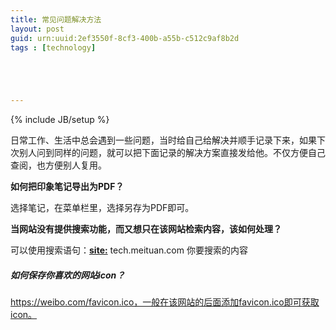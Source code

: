 ```yaml
---
title: 常见问题解决方法
layout: post
guid: urn:uuid:2ef3550f-8cf3-400b-a55b-c512c9af8b2d
tags : [technology]





---
```


{% include JB/setup %}

日常工作、生活中总会遇到一些问题，当时给自己给解决并顺手记录下来，如果下次别人问到同样的问题，就可以把下面记录的解决方案直接发给他。不仅方便自己查阅，也方便别人复用。

**如何把印象笔记导出为PDF？**

选择笔记，在菜单栏里，选择另存为PDF即可。

**当网站没有提供搜索功能，而又想只在该网站检索内容，该如何处理？**

可以使用搜索语句：**<u>site:</u>** tech.meituan.com 你要搜索的内容

##### 如何保存你喜欢的网站icon？

https://weibo.com/favicon.ico，一般在该网站的后面添加favicon.ico即可获取icon。


